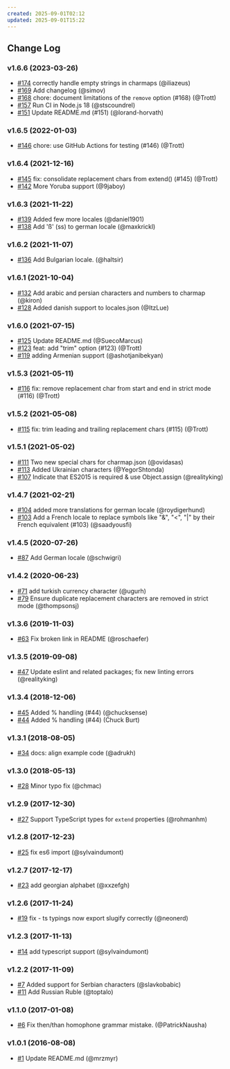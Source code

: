 ```yaml
---
created: 2025-09-01T02:12
updated: 2025-09-01T15:22
---
```

## Change Log

### v1.6.6 (2023-03-26)
- [#174](https://github.com/simov/slugify/pull/174) correctly handle empty strings in charmaps (@iliazeus)
- [#169](https://github.com/simov/slugify/pull/169) Add changelog (@simov)
- [#168](https://github.com/simov/slugify/pull/168) chore: document limitations of the `remove` option (#168) (@Trott)
- [#157](https://github.com/simov/slugify/pull/157) Run CI in Node.js 18 (@stscoundrel)
- [#151](https://github.com/simov/slugify/pull/151) Update README.md (#151) (@lorand-horvath)

### v1.6.5 (2022-01-03)
- [#146](https://github.com/simov/slugify/pull/146) chore: use GitHub Actions for testing (#146) (@Trott)

### v1.6.4 (2021-12-16)
- [#145](https://github.com/simov/slugify/pull/145) fix: consolidate replacement chars from extend() (#145) (@Trott)
- [#142](https://github.com/simov/slugify/pull/142) More Yoruba support (@9jaboy)

### v1.6.3 (2021-11-22)
- [#139](https://github.com/simov/slugify/pull/139) Added few more locales (@daniel1901)
- [#138](https://github.com/simov/slugify/pull/138) Add 'ß' (ss) to german locale (@maxkrickl)

### v1.6.2 (2021-11-07)
- [#136](https://github.com/simov/slugify/pull/136) Add Bulgarian locale. (@haltsir)

### v1.6.1 (2021-10-04)
- [#132](https://github.com/simov/slugify/pull/132) Add arabic and persian characters and numbers to charmap (@kiron)
- [#128](https://github.com/simov/slugify/pull/128) Added danish support to locales.json (@ItzLue)

### v1.6.0 (2021-07-15)
- [#125](https://github.com/simov/slugify/pull/125) Update README.md (@SuecoMarcus)
- [#123](https://github.com/simov/slugify/pull/123) feat: add "trim" option (#123) (@Trott)
- [#119](https://github.com/simov/slugify/pull/119) adding Armenian support (@ashotjanibekyan)

### v1.5.3 (2021-05-11)
- [#116](https://github.com/simov/slugify/pull/116) fix: remove replacement char from start and end in strict mode (#116) (@Trott)

### v1.5.2 (2021-05-08)
- [#115](https://github.com/simov/slugify/pull/115) fix: trim leading and trailing replacement chars (#115) (@Trott)

### v1.5.1 (2021-05-02)
- [#111](https://github.com/simov/slugify/pull/111) Two new special chars for charmap.json (@ovidasas)
- [#113](https://github.com/simov/slugify/pull/113) Added Ukrainian characters (@YegorShtonda)
- [#107](https://github.com/simov/slugify/pull/107) Indicate that ES2015 is required & use Object.assign (@realityking)

### v1.4.7 (2021-02-21)
- [#104](https://github.com/simov/slugify/pull/104) added more translations for german locale (@roydigerhund)
- [#103](https://github.com/simov/slugify/pull/103) Add a French locale to replace symbols like "&", "<", "|" by their French equivalent (#103) (@saadyousfi)

### v1.4.5 (2020-07-26)
- [#87](https://github.com/simov/slugify/pull/87) Add German locale (@schwigri)

### v1.4.2 (2020-06-23)
- [#71](https://github.com/simov/slugify/pull/71) add turkish currency character (@ugurh)
- [#79](https://github.com/simov/slugify/pull/79) Ensure duplicate replacement characters are removed in strict mode (@thompsonsj)

### v1.3.6 (2019-11-03)
- [#63](https://github.com/simov/slugify/pull/63) Fix broken link in README (@roschaefer)

### v1.3.5 (2019-09-08)
- [#47](https://github.com/simov/slugify/pull/47) Update eslint and related packages; fix new linting errors (@realityking)

### v1.3.4 (2018-12-06)
- [#45](https://github.com/simov/slugify/pull/45) Added % handling (#44) (@chucksense)
- [#44](https://github.com/simov/slugify/pull/44) Added % handling (#44) (Chuck Burt)

### v1.3.1 (2018-08-05)
- [#34](https://github.com/simov/slugify/pull/34) docs: align example code (@adrukh)

### v1.3.0 (2018-05-13)
- [#28](https://github.com/simov/slugify/pull/28) Minor typo fix (@chmac)

### v1.2.9 (2017-12-30)
- [#27](https://github.com/simov/slugify/pull/27) Support TypeScript types for `extend` properties (@rohmanhm)

### v1.2.8 (2017-12-23)
- [#25](https://github.com/simov/slugify/pull/25) fix es6 import (@sylvaindumont)

### v1.2.7 (2017-12-17)
- [#23](https://github.com/simov/slugify/pull/23) add georgian alphabet (@xxzefgh)

### v1.2.6 (2017-11-24)
- [#19](https://github.com/simov/slugify/pull/19) fix - ts typings now export slugify correctly (@neonerd)

### v1.2.3 (2017-11-13)
- [#14](https://github.com/simov/slugify/pull/14) add typescript support (@sylvaindumont)

### v1.2.2 (2017-11-09)
- [#7](https://github.com/simov/slugify/pull/7) Added support for Serbian characters (@slavkobabic)
- [#11](https://github.com/simov/slugify/pull/11) Add Russian Ruble (@toptalo)

### v1.1.0 (2017-01-08)
- [#6](https://github.com/simov/slugify/pull/6) Fix then/than homophone grammar mistake. (@PatrickNausha)

### v1.0.1 (2016-08-08)
- [#1](https://github.com/simov/slugify/pull/1) Update README.md (@mrzmyr)
